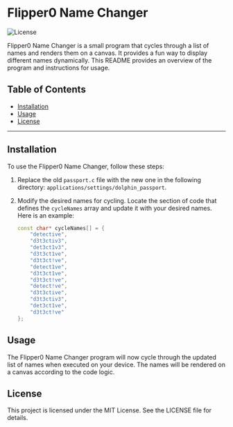 # Flipper0 Name Changer

![License](https://img.shields.io/badge/license-MIT-blue)

Flipper0 Name Changer is a small program that cycles through a list of names and renders them on a canvas. It provides a fun way to display different names dynamically. This README provides an overview of the program and instructions for usage.

## Table of Contents

- [Installation](#installation)
- [Usage](#usage)
- [License](#license)

---

## Installation

To use the Flipper0 Name Changer, follow these steps:

1. Replace the old `passport.c` file with the new one in the following directory: `applications/settings/dolphin_passport`.

2. Modify the desired names for cycling. Locate the section of code that defines the `cycleNames` array and update it with your desired names. Here is an example:

   ```c++
   const char* cycleNames[] = {
       "detective",
       "d3t3ctiv3",
       "det3ct1v3",
       "d3t3ct1ve",
       "d3t3ct!ve",
       "detect1ve",
       "d3t3ct1ve",
       "d3t3ct!ve",
       "detect!ve",
       "d3t3ctive",
       "d3t3ctiv3",
       "det3ct1ve",
       "d3t3ct!ve"
   };

## Usage

The Flipper0 Name Changer program will now cycle through the updated list of names when executed on your device. The names will be rendered on a canvas according to the code logic.

## License

This project is licensed under the MIT License. See the LICENSE file for details.

